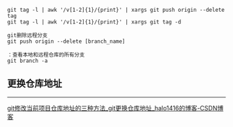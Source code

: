 

```
git tag -l | awk '/v[1-2]{1}/{print}' | xargs git push origin --delete tag
git tag -l | awk '/v[1-2]{1}/{print}' | xargs git tag -d
```

```
git删除远程分支
git push origin --delete [branch_name]
```

```
：查看本地和远程仓库的所有分支
git branch -a
```

## 更换仓库地址

---

[git修改当前项目仓库地址的三种方法_git更换仓库地址_halo1416的博客-CSDN博客](https://blog.csdn.net/halo1416/article/details/123566471)
